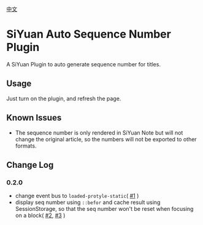 [中文](https://github.com/dale0525/siyuan-auto-seq-number/blob/main/README_zh_CN.md)

# SiYuan Auto Sequence Number Plugin
A SiYuan Plugin to auto generate sequence number for titles.

## Usage
Just turn on the plugin, and refresh the page.

## Known Issues
- The sequence number is only rendered in SiYuan Note but will not change the original article, so the numbers will not be exported to other formats.

## Change Log
### 0.2.0
- change event bus to `loaded-protyle-static`( [#1](https://github.com/dale0525/siyuan-auto-seq-number/issues/1) )
- display seq number using `::befor` and cache result using SessionStorage, so that the seq number won't be reset when focusing on a block( [#2](https://github.com/dale0525/siyuan-auto-seq-number/issues/2), [#3](https://github.com/dale0525/siyuan-auto-seq-number/issues/3) )